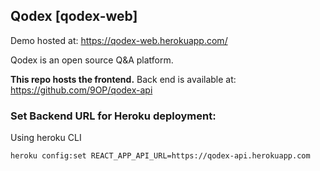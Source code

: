 ## Qodex [qodex-web]

Demo hosted at: https://qodex-web.herokuapp.com/

Qodex is an open source Q&A platform.

**This repo hosts the frontend.** Back end is available at: https://github.com/9OP/qodex-api


### Set Backend URL for Heroku deployment:
Using heroku CLI
```
heroku config:set REACT_APP_API_URL=https://qodex-api.herokuapp.com
```